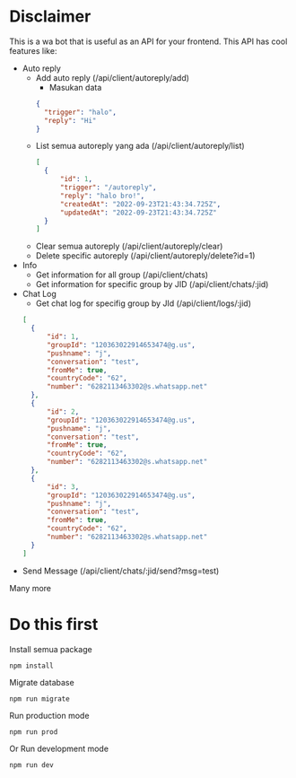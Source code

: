 # Disclaimer
This is a wa bot that is useful as an API for your frontend.
This API has cool features like:
* Auto reply
  * Add auto reply (/api/client/autoreply/add) 
    * Masukan data
     ```json
     {
       "trigger": "halo",
       "reply": "Hi"
     }
     ```
  * List semua autoreply yang ada (/api/client/autoreply/list)
    ```json
    [
      {
          "id": 1,
          "trigger": "/autoreply",
          "reply": "halo bro!",
          "createdAt": "2022-09-23T21:43:34.725Z",
          "updatedAt": "2022-09-23T21:43:34.725Z"
      }
    ]
    ```
  * Clear semua autoreply (/api/client/autoreply/clear)
  * Delete specific autoreply (/api/client/autoreply/delete?id=1)
* Info
  * Get information for all group (/api/client/chats)
  * Get information for specific group by JID (/api/client/chats/:jid)
* Chat Log
  * Get chat log for specifig group by JId (/api/client/logs/:jid)
  ```json
  [
    {
        "id": 1,
        "groupId": "120363022914653474@g.us",
        "pushname": "j",
        "conversation": "test",
        "fromMe": true,
        "countryCode": "62",
        "number": "6282113463302@s.whatsapp.net"
    },
    {
        "id": 2,
        "groupId": "120363022914653474@g.us",
        "pushname": "j",
        "conversation": "test",
        "fromMe": true,
        "countryCode": "62",
        "number": "6282113463302@s.whatsapp.net"
    },
    {
        "id": 3,
        "groupId": "120363022914653474@g.us",
        "pushname": "j",
        "conversation": "test",
        "fromMe": true,
        "countryCode": "62",
        "number": "6282113463302@s.whatsapp.net"
    }
  ]
  ```
* Send Message (/api/client/chats/:jid/send?msg=test)

Many more 

# Do this first
Install semua package
```
npm install
```
Migrate database
``` 
npm run migrate
```
Run production mode
```
npm run prod
```
Or
Run development mode
```
npm run dev
```

